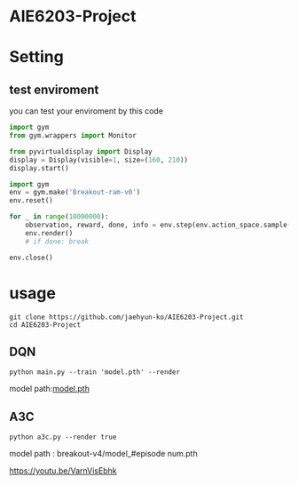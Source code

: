# AIE6203-Project

# Setting

## test enviroment

you can test your enviroment by this code

```python
import gym
from gym.wrappers import Monitor

from pyvirtualdisplay import Display
display = Display(visible=1, size=(160, 210))
display.start()

import gym
env = gym.make('Breakout-ram-v0')
env.reset()

for _ in range(10000000):
    observation, reward, done, info = env.step(env.action_space.sample())
    env.render()
    # if done: break

env.close()
```

# usage

```shell
git clone https://github.com/jaehyun-ko/AIE6203-Project.git
cd AIE6203-Project
```


## DQN

```shell
python main.py --train 'model.pth' --render
```

model path:[model.pth](model.pth)

## A3C

```shell
python a3c.py --render true
```

model path : breakout-v4/model_#episode num.pth

https://youtu.be/VarnVisEbhk
